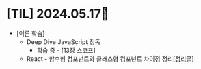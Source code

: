 # [TIL] 2024.05.17🐾

* [이론 학습]
    * Deep Dive JavaScript 정독
        * 학습 중 - [13장 스코프]
    * React - 함수형 컴포넌트와 클래스형 컴포넌트 차이점 정리[[정리글]](https://surf-buckaroo-948.notion.site/a29fa3b3618b4a9a980079ed11abf2f1)
